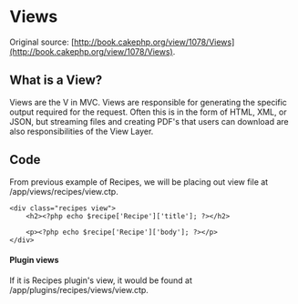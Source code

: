 # Views

Original source: [http://book.cakephp.org/view/1078/Views](http://book.cakephp.org/view/1078/Views).

## What is a View?

Views are the V in MVC. Views are responsible for generating the specific output required for the request. Often this is in the form of HTML, XML, or JSON, but streaming files and creating PDF's that users can download are also responsibilities of the View Layer.

## Code

From previous example of Recipes, we will be placing out view file at /app/views/recipes/view.ctp.

    <div class="recipes view">
        <h2><?php echo $recipe['Recipe']['title']; ?></h2>
        
        <p><?php echo $recipe['Recipe']['body']; ?></p>
    </div>

#### Plugin views

If it is Recipes plugin's view, it would be found at /app/plugins/recipes/views/view.ctp.